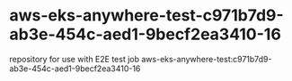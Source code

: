 # aws-eks-anywhere-test-c971b7d9-ab3e-454c-aed1-9becf2ea3410-16
repository for use with E2E test job aws-eks-anywhere-test:c971b7d9-ab3e-454c-aed1-9becf2ea3410-16
